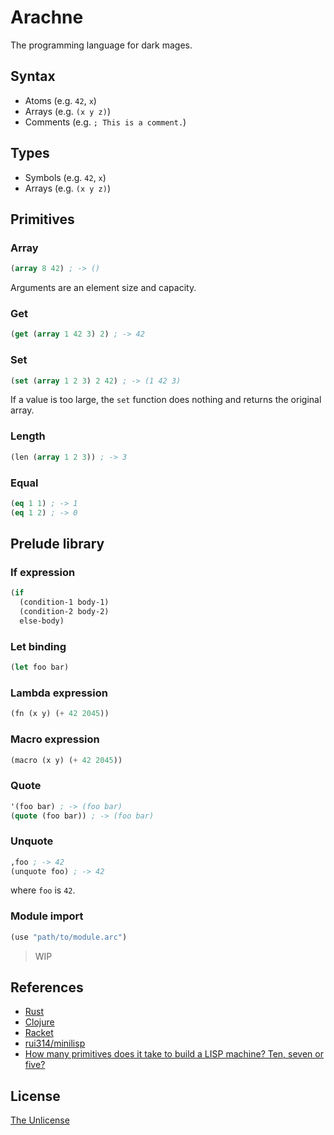 # Arachne

The programming language for dark mages.

## Syntax

- Atoms (e.g. `42`, `x`)
- Arrays (e.g. `(x y z)`)
- Comments (e.g. `; This is a comment.`)

## Types

- Symbols (e.g. `42`, `x`)
- Arrays (e.g. `(x y z)`)

## Primitives

### Array

```lisp
(array 8 42) ; -> ()
```

Arguments are an element size and capacity.

### Get

```lisp
(get (array 1 42 3) 2) ; -> 42
```

### Set

```lisp
(set (array 1 2 3) 2 42) ; -> (1 42 3)
```

If a value is too large, the `set` function does nothing and returns the original array.

### Length

```lisp
(len (array 1 2 3)) ; -> 3
```

### Equal

```lisp
(eq 1 1) ; -> 1
(eq 1 2) ; -> 0
```

## Prelude library

### If expression

```lisp
(if
  (condition-1 body-1)
  (condition-2 body-2)
  else-body)
```

### Let binding

```lisp
(let foo bar)
```

### Lambda expression

```lisp
(fn (x y) (+ 42 2045))
```

### Macro expression

```lisp
(macro (x y) (+ 42 2045))
```

### Quote

```lisp
'(foo bar) ; -> (foo bar)
(quote (foo bar)) ; -> (foo bar)
```

### Unquote

```lisp
,foo ; -> 42
(unquote foo) ; -> 42
```

where `foo` is `42`.

### Module import

```lisp
(use "path/to/module.arc")
```

> WIP

## References

- [Rust](https://www.rust-lang.org/)
- [Clojure](https://clojure.org/)
- [Racket](https://racket-lang.org/)
- [rui314/minilisp](https://github.com/rui314/minilisp)
- [How many primitives does it take to build a LISP machine? Ten, seven or five?](https://stackoverflow.com/questions/3482389/how-many-primitives-does-it-take-to-build-a-lisp-machine-ten-seven-or-five)

## License

[The Unlicense](UNLICENSE)
